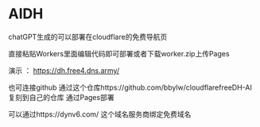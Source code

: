 # AIDH
chatGPT生成的可以部署在cloudflare的免费导航页

直接粘贴Workers里面编辑代码即可部署或者下载worker.zip上传Pages

演示 ： https://dh.free4.dns.army/

也可连接github 通过这个仓库https://github.com/bbylw/cloudflarefreeDH-AI 复刻到自己的仓库 通过Pages部署

可以通过https://dynv6.com/       这个域名服务商绑定免费域名

